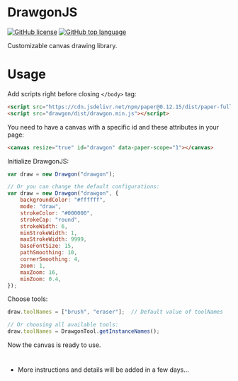 # DrawgonJS
[![GitHub license](https://img.shields.io/github/license/wggb/drawgon-js?color=%23F7E018&style=flat-square)](https://github.com/wggb/drawgon-js/blob/main/LICENSE) [![GitHub top language](https://img.shields.io/github/languages/top/wggb/drawgon-js?color=%23F7E018&style=flat-square)](https://github.com/wggb/drawgon-js)

Customizable canvas drawing library.

# Usage
Add scripts right before closing `</body>` tag:
```html
<script src="https://cdn.jsdelivr.net/npm/paper@0.12.15/dist/paper-full.js" integrity="sha256-79tRDrGuhTEnN/H4T7NmKcL6qLv/ylgErz4tTK2iKs4=" crossorigin="anonymous"></script>
<script src="drawgon/dist/drawgon.min.js"></script>
```

You need to have a canvas with a specific id and these attributes in your page:
```html
<canvas resize="true" id="drawgon" data-paper-scope="1"></canvas>
```

Initialize DrawgonJS:
```js
var draw = new Drawgon("drawgon");

// Or you can change the default configurations:
var draw = new Drawgon("drawgon", {
    backgroundColor: "#ffffff",
    mode: "draw",
    strokeColor: "#000000",
    strokeCap: "round",
    strokeWidth: 6,
    minStrokeWidth: 1,
    maxStrokeWidth: 9999,
    baseFontSize: 15,
    pathSmoothing: 10,
    cornerSmoothing: 4,
    zoom: 1,
    maxZoom: 16,
    minZoom: 0.4,
});
```

Choose tools:
```js
draw.toolNames = ["brush", "eraser"];  // Default value of toolNames

// Or choosing all available tools:
draw.toolNames = DrawgonTool.getInstanceNames();
```

Now the canvas is ready to use.

# 
- More instructions and details will be added in a few days...
